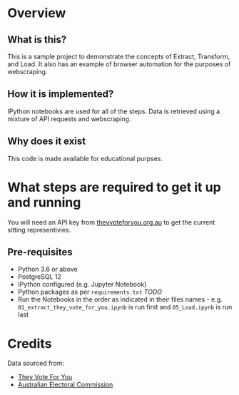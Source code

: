 # Overview

## What is this?

This is a sample project to demonstrate the concepts of Extract, Transform, and Load. It also has an example of browser automation for the purposes of webscraping.

## How it is implemented?

IPython notebooks are used for all of the steps. Data is retrieved using a mixture of API requests and webscraping.

## Why does it exist

This code is made available for educational purpses.

# What steps are required to get it up and running

You will need an API key from [theyvoteforyou.org.au](https://theyvoteforyou.org.au/help/data#key) to get the current sitting representivies.

## Pre-requisites

* Python 3.6 or above
* PostgreSQL 12
* IPython configured (e.g. Jupyter Notebook)
* Python packages as per `requirements.txt` *TODO*
* Run the Notebooks in the order as indicated in their files names - e.g. `01_extract_they_vote_for_you.ipynb` is run first and `05_Load.ipynb` is run last

# Credits

Data sourced from:
* [They Vote For You](https://theyvoteforyou.org.au/)
* [Australian Electoral Commission](https://aec.gov.au/)
